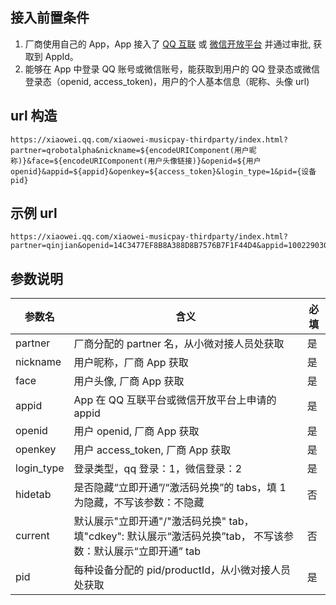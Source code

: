 ## 接入前置条件
1. 厂商使用自己的 App，App 接入了 [QQ 互联](https://connect.qq.com/) 或 [微信开放平台](https://open.weixin.qq.com/) 并通过审批, 获取到 AppId。
2. 能够在 App 中登录 QQ 账号或微信账号，能获取到用户的 QQ 登录态或微信登录态（openid, access_token)，用户的个人基本信息（昵称、头像 url)

## url 构造
```
https://xiaowei.qq.com/xiaowei-musicpay-thirdparty/index.html?partner=qrobotalpha&nickname=${encodeURIComponent(用户昵称)}&face=${encodeURIComponent(用户头像链接)}&openid=${用户openid}&appid=${appid}&openkey=${access_token}&login_type=1&pid={设备pid}
```

## 示例 url

```
https://xiaowei.qq.com/xiaowei-musicpay-thirdparty/index.html?partner=qinjian&openid=14C3477EF8B8A388D8B7576B7F1F44D4&appid=100229030&openKey=3BB07BD7F2A50F23690E1D6DCE8C1B35&pid=2100000206&login_type=1&nickname=nicole&face=https%3A%2F%2Fthirdqq.qlogo.cn%2Fg%3Fb%3Dsdk%26k%3DIpia1eUaXLXJyF6v35Twyag%26s%3D140%26t%3D1486781054&pid=2000000026
```

## 参数说明

| 参数名 | 含义 | 必填 | 
| ------- | ------ | ---- |
| partner | 厂商分配的 partner 名，从小微对接人员处获取 | 是 |
| nickname | 用户昵称，厂商 App 获取 | 是 | 
| face | 用户头像, 厂商 App 获取 | 是 | 
| appid | App 在 QQ 互联平台或微信开放平台上申请的 appid | 是 |
| openid | 用户 openid, 厂商 App 获取 | 是 |
| openkey | 用户 access_token, 厂商 App 获取 | 是 |
| login_type | 登录类型，qq 登录：1，微信登录：2 | 是 |
| hidetab | 是否隐藏“立即开通”/“激活码兑换”的 tabs，填 1 为隐藏，不写该参数：不隐藏 | 否 |
| current | 默认展示"立即开通"/"激活码兑换" tab，填"cdkey": 默认展示“激活码兑换”tab， 不写该参数：默认展示“立即开通” tab | 否 |
| pid | 每种设备分配的 pid/productId，从小微对接人员处获取 | 是 |
